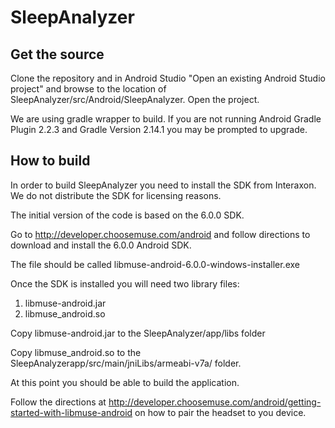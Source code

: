 # SleepAnalyzer

## Get the source
Clone the repository and in Android Studio "Open an existing Android Studio project" and
browse to the location of SleepAnalyzer/src/Android/SleepAnalyzer. Open the project.

We are using gradle wrapper to build. If you are not running Android Gradle Plugin 2.2.3 and
Gradle Version 2.14.1 you may be prompted to upgrade.

## How to build
In order to build SleepAnalyzer you need to install the SDK from Interaxon.
We do not distribute the SDK for licensing reasons. 

The initial version of the code is based on the 6.0.0 SDK.

Go to  http://developer.choosemuse.com/android and follow directions to download
and install the 6.0.0 Android SDK.

The file should be called libmuse-android-6.0.0-windows-installer.exe

Once the SDK is installed you will need two library files:
1. libmuse-android.jar
2. libmuse\_android.so

Copy libmuse-android.jar to the SleepAnalyzer/app/libs folder

Copy libmuse\_android.so to the SleepAnalyzerapp/src/main/jniLibs/armeabi-v7a/ folder.

At this point you should be able to build the application.

Follow the directions at http://developer.choosemuse.com/android/getting-started-with-libmuse-android on how to pair the headset to you device.

